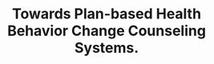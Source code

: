 ---
name: "Towards Plan Based Health Behavior Change Counseling"
title: "Towards Plan-based Health Behavior Change Counseling Systems."
project: null
event: "AAAI Spring Symposium on Argumentation for Consumers of Healthcare, Stanford, CA."
authors:
- name: "Bickmore, T."
- name: "Sidner, C."
year: 2006
resources:
- name: "AAAI06"
  src: "AAAI06.pdf"
external_url: null
draft: false
---